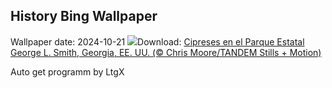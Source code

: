 ## History Bing Wallpaper
Wallpaper date: 2024-10-21
![](https://www.bing.com/th?id=OHR.AutumnCypress_ES-ES3786999040_UHD.jpg&w=1000)Download: [Cipreses en el Parque Estatal George L. Smith, Georgia, EE. UU. (© Chris Moore/TANDEM Stills + Motion)](https://www.bing.com/th?id=OHR.AutumnCypress_ES-ES3786999040_UHD.jpg)

Auto get programm by LtgX
